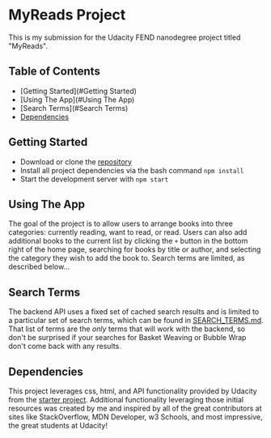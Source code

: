 # MyReads Project

This is my submission for the Udacity FEND nanodegree project titled "MyReads".

## Table of Contents

* [Getting Started](#Getting Started)
* [Using The App](#Using The App)
* [Search Terms](#Search Terms)
* [Dependencies](#dependencies)

## Getting Started

* Download or clone the [repository](https://github.com/jadgowen/myreads-react-fend.git)
* Install all project dependencies via the bash command `npm install`
* Start the development server with `npm start`

## Using The App

The goal of the project is to allow users to arrange books into three categories: currently reading, want to read, or read. Users can also add additional books to the current list by clicking the `+` button in the bottom right of the home page, searching for books by title or author, and selecting the category they wish to add the book to. Search terms are limited, as described below...

## Search Terms

The backend API uses a fixed set of cached search results and is limited to a particular set of search terms, which can be found in [SEARCH_TERMS.md](SEARCH_TERMS.md). That list of terms are the _only_ terms that will work with the backend, so don't be surprised if your searches for Basket Weaving or Bubble Wrap don't come back with any results.


## Dependencies

This project leverages css, html, and API functionality provided by Udacity from the [starter project](https://github.com/udacity/reactnd-project-myreads-starter). Additional functionality leveraging those initial resources was created by me and inspired by all of the great contributors at sites like StackOverflow, MDN Developer, w3 Schools, and most impressive, the great students at Udacity!
